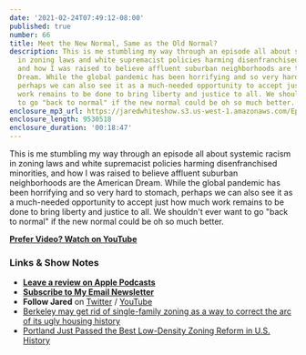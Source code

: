 ```yaml
---
date: '2021-02-24T07:49:12-08:00'
published: true
number: 66
title: Meet the New Normal, Same as the Old Normal?
description: This is me stumbling my way through an episode all about systemic racism
  in zoning laws and white supremacist policies harming disenfranchised minorities,
  and how I was raised to believe affluent suburban neighborhoods are the American
  Dream. While the global pandemic has been horrifying and so very hard to stomach,
  perhaps we can also see it as a much-needed opportunity to accept just how much
  work remains to be done to bring liberty and justice to all. We shouldn't ever want
  to go "back to normal" if the new normal could be oh so much better.
enclosure_mp3_url: https://jaredwhiteshow.s3.us-west-1.amazonaws.com/Episode%2066%20-%20Meet%20the%20New%20Normal%20Same%20as%20the%20Old%20Normal.mp3
enclosure_length: 9530518
enclosure_duration: '00:18:47'
---
```


This is me stumbling my way through an episode all about systemic racism in zoning laws and white supremacist policies harming disenfranchised minorities, and how I was raised to believe affluent suburban neighborhoods are the American Dream. While the global pandemic has been horrifying and so very hard to stomach, perhaps we can also see it as a much-needed opportunity to accept just how much work remains to be done to bring liberty and justice to all. We shouldn't ever want to go "back to normal" if the new normal could be oh so much better.

**[Prefer Video? Watch on YouTube](https://www.youtube.com/watch?v=g1n7b2CQJ8M)**

### Links & Show Notes

* **[Leave a review on Apple Podcasts](https://podcasts.apple.com/us/podcast/fresh-fusion/id1387528457)**
* **[Subscribe to My Email Newsletter](https://jaredwhite.com/newsletters)**
* **Follow Jared** on [Twitter](https://twitter.com/jaredcwhite) / [YouTube](https://www.youtube.com/channel/UCx90UL8AZfxSbBbFQ7L2t5w)
* [Berkeley may get rid of single-family zoning as a way to correct the arc of its ugly housing history](https://www.berkeleyside.com/2021/02/17/berkeley-may-get-rid-of-single-family-zoning-as-a-way-to-correct-the-arc-of-its-ugly-housing-history)
* [Portland Just Passed the Best Low-Density Zoning Reform in U.S. History](https://www.sightline.org/2020/08/11/on-wednesday-portland-will-pass-the-best-low-density-zoning-reform-in-us-history/)